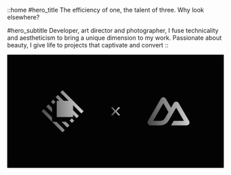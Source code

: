 ::home
#hero_title
The efficiency of one, the talent of three. Why look elsewhere?

#hero_subtitle
Developer, art director and photographer, I fuse technicality and aestheticism to bring a unique dimension to my work. Passionate about beauty, I give life to projects that captivate and convert
::

![5-raycast-snippets.jpg](/articles/5-raycast-snippets.jpg)
